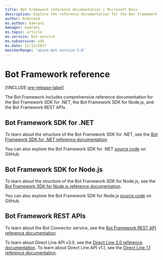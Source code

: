 ```yaml
---
title: Bot Framework reference documentation | Microsoft Docs
description: Explore the reference documentation for the Bot Framework.
author: RobStand
ms.author: kamrani
manager: kamrani
ms.topic: article
ms.service: bot-service
ms.subservice: sdk
ms.date: 12/13/2017
monikerRange: 'azure-bot-service-3.0'
---
```

# Bot Framework reference

[!INCLUDE [pre-release-label](./includes/pre-release-label-v3.md)]

The Bot Framework includes comprehensive reference documentation for the Bot Framework SDK for .NET, the Bot Framework SDK for Node.js, and the Bot Framework REST APIs.

## Bot Framework SDK for .NET
To learn about the structure of the Bot Framework SDK for .NET, see the [Bot Framework SDK for .NET reference documentation](/dotnet/api/).

You can also explore the Bot Framework SDK for .NET [source code](https://github.com/Microsoft/BotBuilder/tree/master/CSharp) on GitHub. 

## Bot Framework SDK for Node.js
To learn about the structure of the Bot Framework SDK for Node.js, see the [Bot Framework SDK for Node.js reference documentation](https://docs.botframework.com/en-us/node/builder/calling-reference/modules/_botbuilder_d_.html).

You can also explore the Bot Framework SDK for Node.js [source code](https://github.com/Microsoft/BotBuilder/tree/master/Node) on GitHub.

## Bot Framework REST APIs
To learn about the Bot Connector service, see the [Bot Framework REST API reference documentation](~/rest-api/bot-framework-rest-connector-api-reference.md). 

To learn about Direct Line API v3.0, see the [Direct Line 3.0 reference documentation](~/rest-api/bot-framework-rest-direct-line-3-0-api-reference.md). 
To learn about Direct Line API v1.1, see the [Direct Line 1.1 reference documentation](~/rest-api/bot-framework-rest-direct-line-1-1-api-reference.md).



